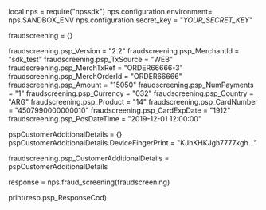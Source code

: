 local nps = require("npssdk")
nps.configuration.environment= nps.SANDBOX_ENV
nps.configuration.secret_key = "_YOUR_SECRET_KEY_"


fraudscreening = {}

fraudscreening.psp_Version = "2.2"
fraudscreening.psp_MerchantId = "sdk_test"
fraudscreening.psp_TxSource = "WEB"
fraudscreening.psp_MerchTxRef = "ORDER66666-3"
fraudscreening.psp_MerchOrderId = "ORDER66666"
fraudscreening.psp_Amount = "15050"
fraudscreening.psp_NumPayments = "1"
fraudscreening.psp_Currency = "032"
fraudscreening.psp_Country = "ARG"
fraudscreening.psp_Product = "14"
fraudscreening.psp_CardNumber = "4507990000000010"
fraudscreening.psp_CardExpDate = "1912"
fraudscreening.psp_PosDateTime = "2019-12-01 12:00:00"

pspCustomerAdditionalDetails = {}
pspCustomerAdditionalDetails.DeviceFingerPrint = "KJhKHKJgh7777kgh..."

fraudscreening.psp_CustomerAdditionalDetails = pspCustomerAdditionalDetails

response = nps.fraud_screening(fraudscreening)

print(resp.psp_ResponseCod)
